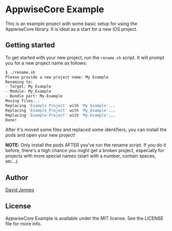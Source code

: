 # AppwiseCore Example

This is an example project with some basic setup for using the AppwiseCore library. It is ideal as a start for a new iOS project.

## Getting started

To get started with your new project, run the `rename.sh` script. It will prompt you for a new project name as follows:

```bash
$ ./rename.sh
Please provide a new project name: My Example
Renaming to:
- Target: My Example
- Module: My_Example
- Bundle part: My-Example
Moving files...
Replacing 'Example Project' with 'My Example'...
Replacing 'Example_Project' with 'My_Example'...
Replacing 'Example-Project' with 'My-Example'...
Done!
```

After it's moved some files and replaced some identifiers, you can install the pods and open your new project!

**NOTE:** Only install the pods AFTER you've run the rename script. If you do it before, there's a high chance you might get a broken project, especially for projects with more special names (start with a number, contain spaces, etc...).

## Author

[David Jennes](https://github.com/djbe)

## License

AppwiseCore Example is available under the MIT license. See the LICENSE file for more info.
